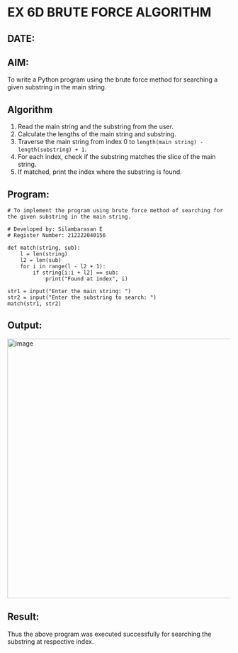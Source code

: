 # EX 6D BRUTE FORCE ALGORITHM  
## DATE:  

## AIM:  
To write a Python program using the brute force method for searching a given substring in the main string.

## Algorithm  
1. Read the main string and the substring from the user.  
2. Calculate the lengths of the main string and substring.  
3. Traverse the main string from index 0 to `length(main string) - length(substring) + 1`.  
4. For each index, check if the substring matches the slice of the main string.  
5. If matched, print the index where the substring is found.  

## Program:
```
# To implement the program using brute force method of searching for the given substring in the main string.

# Developed by: Silambarasan E
# Register Number: 212222040156

def match(string, sub):
    l = len(string)
    l2 = len(sub)
    for i in range(l - l2 + 1):
        if string[i:i + l2] == sub:
            print("Found at index", i)

str1 = input("Enter the main string: ")
str2 = input("Enter the substring to search: ")
match(str1, str2)
```

## Output:
<img width="585" alt="image" src="https://github.com/user-attachments/assets/6e36112c-c8e3-4873-9c2d-061355914bca" />

## Result:
Thus the above program was executed successfully for searching the substring at respective index.
